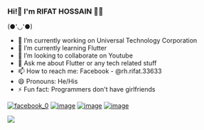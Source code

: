 ### Hi!👋 I'm RIFAT HOSSAIN 👨‍💻

  (●'◡'●)

- 🔭 I’m currently working on Universal Technology Corporation
- 🌱 I’m currently learning Flutter
- 👯 I’m looking to collaborate on Youtube
- 💬 Ask me about Flutter or any tech related stuff
- 📫 How to reach me: Facebook - @rh.rifat.33633 
- 😄 Pronouns: He/His
- ⚡ Fun fact: Programmers don't have girlfriends

[![facebook_0](https://user-images.githubusercontent.com/88751768/153838856-b6cdaa4e-0dfd-447d-9ca5-b75772d5b609.png)](https://www.facebook.com/rh.rifat.33633)    [![image](https://user-images.githubusercontent.com/88751768/153838073-c7e180f2-1fe3-4fc5-8843-5a3618e47481.png)](https://www.linkedin.com/in/rifat-hossain-66811b201/)     [![image](https://user-images.githubusercontent.com/88751768/153838136-9a3eb1ce-267f-45b6-9c2e-7ab017e7995a.png)](https://twitter.com/Rifatho25073502)       [![image](https://user-images.githubusercontent.com/88751768/153838258-50a1e547-15f2-4e7c-b86a-ad9fcb2e58ff.png)](https://www.instagram.com/rh_rifat220/?hl=en)

<img src="https://github-readme-stats.vercel.app/api?username=rifathossain82&&show_icons=true&title_color=ffffff&icon_color=bb2acf&text_color=daf7dc&bg_color=151515">


